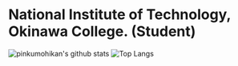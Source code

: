  # National Institute of Technology, Okinawa College. (Student)

![pinkumohikan's github stats](https://github-readme-stats.vercel.app/api?username=kazu-yamy&count_private=true&show_icons=true&theme=radical)
![Top Langs](https://github-readme-stats.vercel.app/api/top-langs/?username=kazu-yamy&theme=radical)

